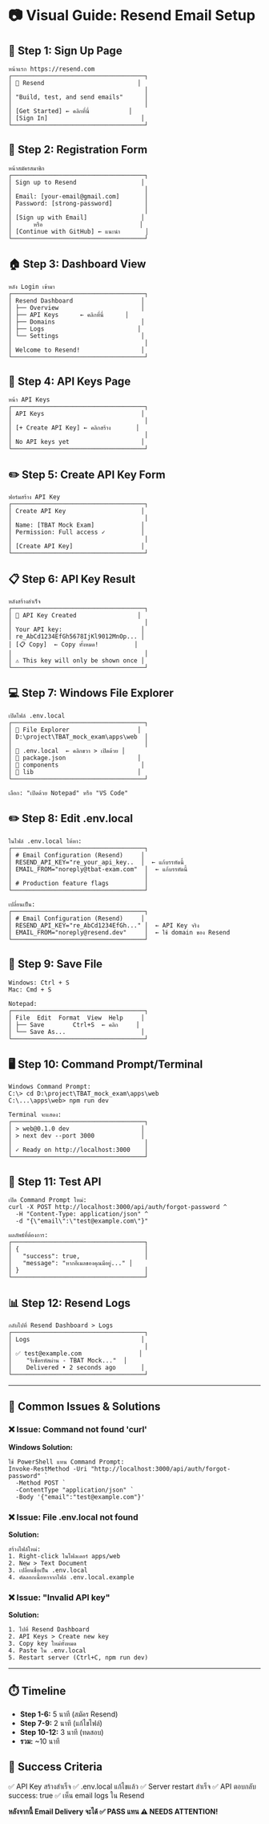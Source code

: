 # 📷 Visual Guide: Resend Email Setup

## 🎯 Step 1: Sign Up Page
```
หน้าแรก https://resend.com
┌─────────────────────────────────────┐
│ 🚀 Resend                          │
│                                     │
│ "Build, test, and send emails"      │
│                                     │
│ [Get Started] ← คลิกที่นี่           │
│ [Sign In]                          │
└─────────────────────────────────────┘
```

## 📝 Step 2: Registration Form
```
หน้าสมัครสมาชิก
┌─────────────────────────────────────┐
│ Sign up to Resend                  │
│                                     │
│ Email: [your-email@gmail.com]       │
│ Password: [strong-password]         │
│                                     │
│ [Sign up with Email]               │
│      หรือ                           │
│ [Continue with GitHub] ← แนะนำ       │
└─────────────────────────────────────┘
```

## 🏠 Step 3: Dashboard View
```
หลัง Login เข้ามา
┌─────────────────────────────────────┐
│ Resend Dashboard                   │
│ ├── Overview                       │
│ ├── API Keys      ← คลิกที่นี่      │
│ ├── Domains                        │
│ ├── Logs                          │
│ └── Settings                       │
│                                     │
│ Welcome to Resend!                 │
└─────────────────────────────────────┘
```

## 🔑 Step 4: API Keys Page
```
หน้า API Keys
┌─────────────────────────────────────┐
│ API Keys                           │
│                                     │
│ [+ Create API Key] ← คลิกสร้าง       │
│                                     │
│ No API keys yet                    │
└─────────────────────────────────────┘
```

## ✏️ Step 5: Create API Key Form
```
ฟอร์มสร้าง API Key
┌─────────────────────────────────────┐
│ Create API Key                     │
│                                     │
│ Name: [TBAT Mock Exam]             │
│ Permission: Full access ✓          │
│                                     │
│ [Create API Key]                   │
└─────────────────────────────────────┘
```

## 📋 Step 6: API Key Result
```
หลังสร้างสำเร็จ
┌─────────────────────────────────────┐
│ 🎉 API Key Created                 │
│                                     │
│ Your API key:                      │
│ re_AbCd1234EfGh5678IjKl9012MnOp... │
│ [📋 Copy]  ← Copy ทั้งหมด!          │
│                                     │
│ ⚠️ This key will only be shown once │
└─────────────────────────────────────┘
```

## 💻 Step 7: Windows File Explorer
```
เปิดไฟล์ .env.local
┌─────────────────────────────────────┐
│ 📁 File Explorer                   │
│ D:\project\TBAT_mock_exam\apps\web  │
│                                     │
│ 📄 .env.local  ← คลิกขวา > เปิดด้วย │
│ 📄 package.json                    │
│ 📁 components                       │
│ 📁 lib                             │
└─────────────────────────────────────┘

เลือก: "เปิดด้วย Notepad" หรือ "VS Code"
```

## ✏️ Step 8: Edit .env.local
```
ในไฟล์ .env.local ให้หา:
┌─────────────────────────────────────┐
│ # Email Configuration (Resend)     │
│ RESEND_API_KEY="re_your_api_key..  │  ← แก้บรรทัดนี้
│ EMAIL_FROM="noreply@tbat-exam.com"  │  ← แก้บรรทัดนี้
│                                     │
│ # Production feature flags          │
└─────────────────────────────────────┘

เปลี่ยนเป็น:
┌─────────────────────────────────────┐
│ # Email Configuration (Resend)     │
│ RESEND_API_KEY="re_AbCd1234EfGh..." │  ← API Key จริง
│ EMAIL_FROM="noreply@resend.dev"     │  ← ใช้ domain ของ Resend
└─────────────────────────────────────┘
```

## 💾 Step 9: Save File
```
Windows: Ctrl + S
Mac: Cmd + S

Notepad:
┌─────────────────────────────────────┐
│ File  Edit  Format  View  Help     │
│ ├── Save        Ctrl+S  ← คลิก     │
│ └── Save As...                     │
└─────────────────────────────────────┘
```

## 🖥️ Step 10: Command Prompt/Terminal
```
Windows Command Prompt:
C:\> cd D:\project\TBAT_mock_exam\apps\web
C:\...\apps\web> npm run dev

Terminal จะแสดง:
┌─────────────────────────────────────┐
│ > web@0.1.0 dev                    │
│ > next dev --port 3000             │
│                                     │
│ ✓ Ready on http://localhost:3000    │
└─────────────────────────────────────┘
```

## 🧪 Step 11: Test API
```
เปิด Command Prompt ใหม่:
curl -X POST http://localhost:3000/api/auth/forgot-password ^
  -H "Content-Type: application/json" ^
  -d "{\"email\":\"test@example.com\"}"

ผลลัพธ์ที่ต้องการ:
┌─────────────────────────────────────┐
│ {                                   │
│   "success": true,                  │
│   "message": "หากอีเมลของคุณมีอยู่..." │
│ }                                   │
└─────────────────────────────────────┘
```

## 📊 Step 12: Resend Logs
```
กลับไปที่ Resend Dashboard > Logs
┌─────────────────────────────────────┐
│ Logs                               │
│                                     │
│ ✅ test@example.com                │
│    "รีเซ็ตรหัสผ่าน - TBAT Mock..."  │
│    Delivered • 2 seconds ago       │
└─────────────────────────────────────┘
```

---

## 🚨 Common Issues & Solutions

### ❌ Issue: Command not found 'curl'
**Windows Solution:**
```
ใช้ PowerShell แทน Command Prompt:
Invoke-RestMethod -Uri "http://localhost:3000/api/auth/forgot-password" `
  -Method POST `
  -ContentType "application/json" `
  -Body '{"email":"test@example.com"}'
```

### ❌ Issue: File .env.local not found
**Solution:**
```
สร้างไฟล์ใหม่:
1. Right-click ในโฟลเดอร์ apps/web
2. New > Text Document
3. เปลี่ยนชื่อเป็น .env.local
4. คัดลอกเนื้อหาจากไฟล์ .env.local.example
```

### ❌ Issue: "Invalid API key"
**Solution:**
```
1. ไปที่ Resend Dashboard
2. API Keys > Create new key
3. Copy key ใหม่ทั้งหมด
4. Paste ใน .env.local
5. Restart server (Ctrl+C, npm run dev)
```

---

## ⏱️ Timeline
- **Step 1-6:** 5 นาที (สมัคร Resend)
- **Step 7-9:** 2 นาที (แก้ไขไฟล์)
- **Step 10-12:** 3 นาที (ทดสอบ)
- **รวม:** ~10 นาที

## 🎯 Success Criteria
✅ API Key สร้างสำเร็จ
✅ .env.local แก้ไขแล้ว
✅ Server restart สำเร็จ
✅ API ตอบกลับ success: true
✅ เห็น email logs ใน Resend

**หลังจากนี้ Email Delivery จะได้ ✅ PASS แทน ⚠️ NEEDS ATTENTION!**